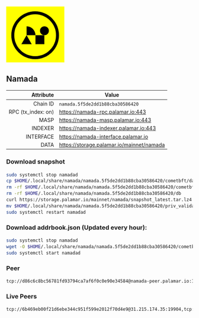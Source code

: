 ![Logo](https://raw.githubusercontent.com/Pa1amar/mainnets/refs/heads/main/namada/logo.png)
## Namada
| Attribute | Value |
|----------:|-------|
| Chain ID         | `namada.5f5de2dd1b88cba30586420` |
| RPC (tx_index: on)  | https://namada-rpc.palamar.io:443 |
| MASP  | https://namada-masp.palamar.io:443 |
| INDEXER | https://namada-indexer.palamar.io:443 |
| INTERFACE | https://namada-interface.palamar.io |
| DATA | https://storage.palamar.io/mainnet/namada |

### Download snapshot
```bash
sudo systemctl stop namadad
cp $HOME/.local/share/namada/namada.5f5de2dd1b88cba30586420/cometbft/data/priv_validator_state.json $HOME/.local/share/namada/namada.5f5de2dd1b88cba30586420/priv_validator_state.json.backup
rm -rf $HOME/.local/share/namada/namada.5f5de2dd1b88cba30586420/cometbft/data
rm -rf $HOME/.local/share/namada/namada.5f5de2dd1b88cba30586420/db
curl https://storage.palamar.io/mainnet/namada/snapshot_latest.tar.lz4 | lz4 -dc - | tar -xf - -C $HOME/.local/share/namada/namada.5f5de2dd1b88cba30586420/
mv $HOME/.local/share/namada/namada.5f5de2dd1b88cba30586420/priv_validator_state.json.backup $HOME/.local/share/namada/namada.5f5de2dd1b88cba30586420/cometbft/data/priv_validator_state.json
sudo systemctl restart namadad
```
### Download addrbook.json (Updated every hour):
```bash
sudo systemctl stop namadad
wget -O $HOME/.local/share/namada/namada.5f5de2dd1b88cba30586420/cometbft/config/addrbook.json https://storage.palamar.io/mainnet/namada/addrbook.json
sudo systemctl start namadad
```
### Peer
```bash
tcp://d86c6c8bc56781fd93794ca7af6f0c0e90e34584@namada-peer.palamar.io:16656
```






























































































































































































































































































































































































































































































































































































































































































































































































































































































































































































































































































































































































































































































































































































































































































































































































































































































































































































































































































































































































































































































































































































































































































































































































































































































































































































### Live Peers
```
tcp://6b469eb00f21d6ebe344c951f599e2012f70d4e9@31.215.174.35:19904,tcp://219c4c2475048dbaa9e01d20ebd82b913958b4d8@72.46.84.33:16656,tcp://645f6ab7910801304cd264b129030c848243ca6b@142.132.194.124:19904,tcp://53b91a7a3929ced6d61c8ec3ca85502803a1f3e3@167.235.35.48:26656,tcp://761c832e006e7c35557a05c339c133862a196f59@46.105.223.122:26656,tcp://9cd2beecd02e5cbfbf4fd046eb4a7648a506d1a3@57.129.44.188:26656,tcp://2f32fc015e29e942ccefca600a8ec8bf828ba848@65.108.201.106:26656,tcp://80d304eef7005692156e5e4c56eb827ecef06538@135.181.57.156:20056,tcp://5c479b8d9969bb901897ebed40fc197d507f007c@144.91.119.1:26656,tcp://96f7945f9470faacce66888d798bf1f131913b6c@62.210.95.44:26656,tcp://478de66fe39df43a60f5850e5b99da4edd14de85@212.51.129.72:26706,tcp://74184876d3b02a7d622f177779a416aa66964bdd@51.91.105.170:26656,tcp://a8187523daabbc053ec992cde9975f65a085da25@46.4.29.231:5000,tcp://3fd4c60f4674542e72a271846a956e65e06fcbc9@141.98.154.3:26856,tcp://70330c5c7a865521fc1177d165aab720321b1b1f@95.141.37.15:26656,tcp://5d373d8c3379068014d515867aad9df15ec8ea07@125.132.160.211:11002,tcp://c4deb6863d50bcdd9d20b02303d010090908d6d2@192.64.82.62:26656
```
